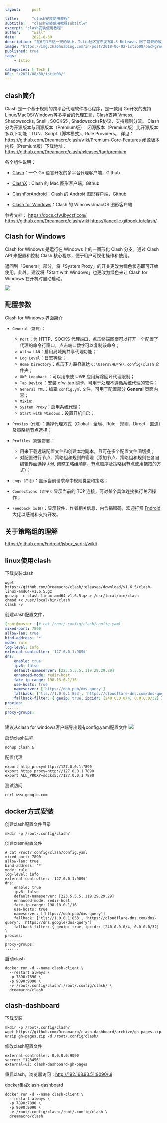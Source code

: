 ```yaml
---
layout:     post

title:      "clash安装使用教程"
subtitle:   "clash安装使用教程subtitle"
excerpt: "clash安装使用教程"
author:     "will"
date:       2021-8-30
description: "在6月1日这一天的早上，Istio社区宣布发布0.8 Release，除了常规的故障修复和性能改进外，这个儿童节礼物里面还有什么值得期待内容呢？让我们来看一看："
image: "https://img.zhaohuabing.com/in-post/2018-06-02-istio08/background.jpg"
published: true 
tags:
    - Istio 

categories: [ Tech ]
URL: "/2021/08/30/istio08/"
---
```



## clash简介

Clash 是一个基于规则的跨平台代理软件核心程序，是一款用 Go开发的支持 Linux/MacOS/Windows等多平台的代理工具，Clash支持 Vmess, Shadowsocks, Snell , SOCKS5 , ShadowsocksR协议，支持规则分流。
Clash分为开源版本与闭源版本（Premium版）：
闭源版本（Premium版）比开源版本多以下功能：TUN、Script（脚本模式）、Rule Providers。
详见：<https://github.com/Dreamacro/clash/wiki/Premium-Core-Features>
闭源版本内核（Premium版）下载地址：<https://github.com/Dreamacro/clash/releases/tag/premium>

各个组件说明：

* [Clash](https://github.com/Dreamacro/clash)：一个 Go 语言开发的多平台代理客户端，Github

* [ClashX](https://github.com/yichengchen/clashX/releases)：Clash 的 Mac 图形客户端，Github

* [ClashForAndroid](https://github.com/Kr328/ClashForAndroid/releases)：Clash 的 Android 图形客户端，Github

* [Clash for Windows](https://github.com/Fndroid/clash_for_windows_pkg/releases)：Clash 的 Windows/macOS 图形客户端

参考文档：
<https://docs.cfw.lbyczf.com/>
<https://github.com/Dreamacro/clash/wiki>
<https://lancellc.gitbook.io/clash/>

## Clash for Windows

Clash for Windows 是运行在 Windows 上的一图形化 Clash 分支。通过 Clash API 来配置和控制 Clash 核心程序，便于用户可视化操作和使用。

返回到「General」部分，将「System Proxy」的开关更改为绿色状态即可开始使用。此外，建议将「Start with Windows」也更改为绿色来让 Clash for Windows 在开机时自动启动。

![](../images/screenshot\_1626065945903.png)

## 配置参数

Clash for Windows 界面简介

* `General（常规）`：

  * `Port`；为 HTTP、SOCKS 代理端口，点击终端图案可以打开一个配置了代理的命令行窗口，点击端口数字可以复制该命令；
  * `Allow LAN`：启用局域网共享代理功能；‘
  * `Log Level`：日志等级；
  * `Home Directory`：点击下方路径直达 `C:\Users\用户名\.config\clash` 文件夹；
  * `UWP Loopback` ：可以用来使 UWP 应用解除回环代理限制；
  * `Tap Device` ：安装 cfw-tap 网卡，可用于处理不遵循系统代理的软件；
  * `General YML`：编辑 `config.yml` 文件，可用于配置部分 **General** 页面内容；
  * `Mixin`:
  * `System Proxy`：启用系统代理；
  * `Start with Windows`：设置开机自启；

* `Proxies（代理）`：选择代理方式（Global - 全局、Rule - 规则、Direct - 直连）及策略组节点选择；

* `Profiles（配置管理）`：

  * 用来下载远端配置文件和创建本地副本，且可在多个配置文件间切换；
  * 对配置进行节点、策略组和规则的管理（添加节点、策略组和规则在各自编辑界面选择 `Add`, 调整策略组顺序、节点顺序及策略组节点使用拖拽的方式）；

* `Logs（日志）`：显示当前请求命中规则类型和策略；

* `Connections (连接)`: 显示当前的 TCP 连接，可对某个具体连接执行关闭操作；

* `Feedback（反馈）`：显示软件、作者相关信息，内含捐赠码，欢迎打赏 [Fndroid](https://github.com/Fndroid) 大佬以感谢和支持开发。

## 关于策略组的理解

<https://github.com/Fndroid/jsbox_script/wiki/>

## linux使用clash

下载安装clash

```
wget https://github.com/Dreamacro/clash/releases/download/v1.6.5/clash-linux-amd64-v1.6.5.gz
gunzip -c clash-linux-amd64-v1.6.5.gz > /usr/local/bin/clash
chmod +x /usr/local/bin/clash
clash -v
```

创建clash配置文件，

```yaml
[root@master ~]# cat /root/.config/clash/config.yaml 
mixed-port: 7890
allow-lan: true
bind-address: '*'
mode: rule
log-level: info
external-controller: '127.0.0.1:9090'
dns:
    enable: true
    ipv6: false
    default-nameserver: [223.5.5.5, 119.29.29.29]
    enhanced-mode: redir-host
    fake-ip-range: 198.18.0.1/16
    use-hosts: true
    nameserver: ['https://doh.pub/dns-query']
    fallback: ['tls://1.0.0.1:853', 'https://cloudflare-dns.com/dns-query', 'https://dns.google/dns-query']
    fallback-filter: { geoip: true, ipcidr: [240.0.0.0/4, 0.0.0.0/32] }
proxies:
......
proxy-groups:
......
```
建议从clash for windows客户端导出现有config.yaml配置文件
![](../images/screenshot_1630129721260.png)

启动clash进程

```
nohup clash &
```

配置代理

```
export http_proxy=http://127.0.0.1:7890
export https_proxy=http://127.0.0.1:7890
export ALL_PROXY=socks5://127.0.0.1:7890
```

测试访问

```
curl www.google.com
```

## docker方式安装

创建clash配置文件目录

```
mkdir -p /root/.config/clash/
```

创建clash配置文件

```
# cat /root/.config/clash/config.yaml
mixed-port: 7890
allow-lan: true
bind-address: '*'
mode: rule
log-level: info
external-controller: '127.0.0.1:9090'
dns:
    enable: true
    ipv6: false
    default-nameserver: [223.5.5.5, 119.29.29.29]
    enhanced-mode: redir-host
    fake-ip-range: 198.18.0.1/16
    use-hosts: true
    nameserver: ['https://doh.pub/dns-query']
    fallback: ['tls://1.0.0.1:853', 'https://cloudflare-dns.com/dns-query', 'https://dns.google/dns-query']
    fallback-filter: { geoip: true, ipcidr: [240.0.0.0/4, 0.0.0.0/32] }
proxies:
......
proxy-groups:
......
```

启动clash

```
docker run -d --name clash-client \
  --restart always \
  -p 7890:7890 \
  -p 9090:9090 \
  -v /root/.config/clash/:/root/.config/clash/ \
  dreamacro/clash
```

## clash-dashboard

下载安装

```
mkdir -p /root/.config/clash/
wget https://github.com/Dreamacro/clash-dashboard/archive/gh-pages.zip
unzip gh-pages.zip -d /root/.config/clash/
```

修改clash配置文件

```
external-controller: 0.0.0.0:9090
secret: "123456"
external-ui: clash-dashboard-gh-pages
```

重启clash，浏览器访问：<http://192.168.93.51:9090/ui>

docker集成clash-dashboard

```
docker run -d --name clash-client \
  --restart always \
  -p 7890:7890 \
  -p 9090:9090 \
  -v /root/.config/clash:/root/.config/clash \
  dreamacro/clash
```
